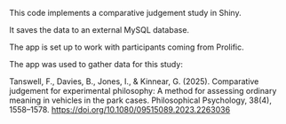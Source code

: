 This code implements a comparative judgement study in Shiny.

It saves the data to an external MySQL database.

The app is set up to work with participants coming from Prolific.

The app was used to gather data for this study:

Tanswell, F., Davies, B., Jones, I., & Kinnear, G. (2025). Comparative judgement for experimental philosophy: A method for assessing ordinary meaning in vehicles in the park cases. Philosophical Psychology, 38(4), 1558–1578. https://doi.org/10.1080/09515089.2023.2263036
